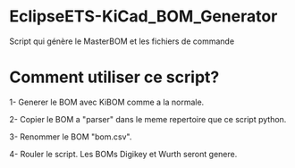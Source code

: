 # EclipseETS-KiCad_BOM_Generator
Script qui génère le MasterBOM et les fichiers de commande

# Comment utiliser ce script?

1- Generer le BOM avec KiBOM comme a la normale.

2- Copier le BOM a "parser" dans le meme repertoire que ce script python.

3- Renommer le BOM "bom.csv".

4- Rouler le script.  Les BOMs Digikey et Wurth seront genere.
